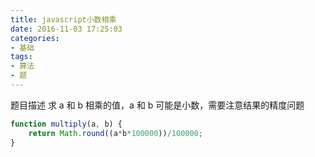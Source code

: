 ```yaml
---
title: javascript小数相乘
date: 2016-11-03 17:25:03
categories:
- 基础
tags:
- 算法
- 题
---
```

题目描述
求 a 和 b 相乘的值，a 和 b 可能是小数，需要注意结果的精度问题

```javascript
function multiply(a, b) {
    return Math.round((a*b*100000))/100000;
}

```